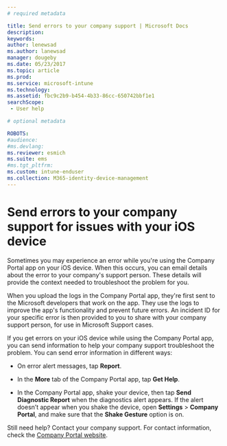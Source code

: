 ```yaml
---
# required metadata

title: Send errors to your company support | Microsoft Docs
description:
keywords:
author: lenewsad
ms.author: lanewsad
manager: dougeby
ms.date: 05/23/2017
ms.topic: article
ms.prod:
ms.service: microsoft-intune
ms.technology:
ms.assetid: fbc9c2b9-b454-4b33-86cc-650742bbf1e1
searchScope:
 - User help

# optional metadata

ROBOTS:  
#audience:
#ms.devlang:
ms.reviewer: esmich
ms.suite: ems
#ms.tgt_pltfrm:
ms.custom: intune-enduser
ms.collection: M365-identity-device-management
---
```


# Send errors to your company support for issues with your iOS device
Sometimes you may experience an error while you're using the Company Portal app on your iOS device. When this occurs, you can email details about the error to your company's support person. These details will provide the context needed to troubleshoot the problem for you.

When you upload the logs in the Company Portal app, they're first sent to the Microsoft developers that work on the app. They use the logs to improve the app's functionality and prevent future errors. An incident ID for your specific error is then provided to you to share with your company support person, for use in Microsoft Support cases.

If you get errors on your iOS device while using the Company Portal app, you can send information to help your company support troubleshoot the problem. You can send error information in different ways:

-   On error alert messages, tap **Report**.

-   In the **More** tab of the Company Portal app, tap **Get Help**.

-   In the Company Portal app, shake your device, then tap **Send Diagnostic Report** when the diagnostics alert appears. If the alert doesn’t appear when you shake the device, open **Settings** > **Company Portal**, and make sure that the **Shake Gesture** option is on.

Still need help? Contact your company support. For contact information, check the [Company Portal website](https://go.microsoft.com/fwlink/?linkid=2010980).
